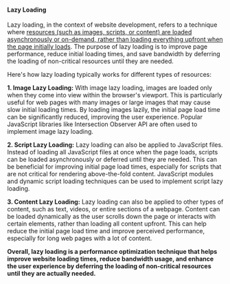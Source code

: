 <h4>Lazy Loading</h4>

Lazy loading, in the context of website development, refers to a technique where <ins>resources (such as images, scripts, or content) are loaded asynchronously or on-demand, rather than loading everything upfront when the page initially loads</ins>. The purpose of lazy loading is to improve page performance, reduce initial loading times, and save bandwidth by deferring the loading of non-critical resources until they are needed.

Here's how lazy loading typically works for different types of resources:

<b>1. Image Lazy Loading:</b> With image lazy loading, images are loaded only when they come into view within the browser's viewport. This is particularly useful for web pages with many images or large images that may cause slow initial loading times. By loading images lazily, the initial page load time can be significantly reduced, improving the user experience. Popular JavaScript libraries like Intersection Observer API are often used to implement image lazy loading.

<b>2. Script Lazy Loading:</b> Lazy loading can also be applied to JavaScript files. Instead of loading all JavaScript files at once when the page loads, scripts can be loaded asynchronously or deferred until they are needed. This can be beneficial for improving initial page load times, especially for scripts that are not critical for rendering above-the-fold content. JavaScript modules and dynamic script loading techniques can be used to implement script lazy loading.

<b>3. Content Lazy Loading:</b> Lazy loading can also be applied to other types of content, such as text, videos, or entire sections of a webpage. Content can be loaded dynamically as the user scrolls down the page or interacts with certain elements, rather than loading all content upfront. This can help reduce the initial page load time and improve perceived performance, especially for long web pages with a lot of content.

<b>Overall, lazy loading is a performance optimization technique that helps improve website loading times, reduce bandwidth usage, and enhance the user experience by deferring the loading of non-critical resources until they are actually needed.</b>
